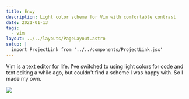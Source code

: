 ```yaml
---
title: Envy
description: Light color scheme for Vim with comfortable contrast
date: 2021-01-13
tags:
  - vim
layout: ../../layouts/PageLayout.astro
setup: |
  import ProjectLink from '../../components/ProjectLink.jsx'
---
```


[Vim](/notes/vim) is a text editor for life. I've switched to using light colors
for code and text editing a while ago, but couldn't find a scheme I was happy
with. So I made my own.

<ProjectLink title="Source code on GitHub" url="https://github.com/kkga/vim-envy" />

![](https://raw.githubusercontent.com/kkga/vim-envy/master/screenshots/envy.png)
